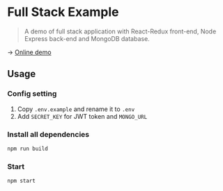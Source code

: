 # Full Stack Example

> A demo of full stack application with React-Redux front-end, Node Express back-end and MongoDB database.

→ [Online demo](https://glowing-pie-b74ab4.netlify.app/)

## Usage
### Config setting
1. Copy `.env.example` and rename it to `.env`
2. Add `SECRET_KEY` for JWT token and `MONGO_URL`
### Install all dependencies
```zsh
npm run build
```
### Start
```zsh
npm start
```
